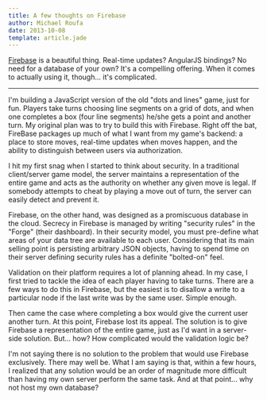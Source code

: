 ```yaml
---
title: A few thoughts on Firebase
author: Michael Roufa
date: 2013-10-08
template: article.jade
---
```


[Firebase](http://www.firebase.com) is a beautiful thing. Real-time updates? AngularJS bindings? No need for a database of your own? It's a compelling offering. When it comes to actually using it, though... it's complicated.

---

I'm building a JavaScript version of the old "dots and lines" game, just for fun. Players take turns choosing line segments on a grid of dots, and when one completes a box (four line segments) he/she gets a point and another turn. My original plan was to try to build this with Firebase. Right off the bat, FireBase packages up much of what I want from my game's backend: a place to store moves, real-time updates when moves happen, and the ability to distinguish between users via authorization.

I hit my first snag when I started to think about security. In a traditional client/server game model, the server maintains a representation of the entire game and acts as the authority on whether any given move is legal. If somebody attempts to cheat by playing a move out of turn, the server can easily detect and prevent it.

Firebase, on the other hand, was designed as a promiscuous database in the cloud. Secrecy in Firebase is managed by writing "security rules" in the "Forge" (their dashboard). In their security model, you must pre-define what areas of your data tree are available to each user. Considering that its main selling point is persisting arbitrary JSON objects, having to spend time on their server defining security rules has a definite "bolted-on" feel.

Validation on their platform requires a lot of planning ahead. In my case, I first tried to tackle the idea of each player having to take turns. There are a few ways to do this in Firebase, but the easiest is to disallow a write to a particular node if the last write was by the same user. Simple enough.

Then came the case where completing a box would give the current user another turn. At this point, Firebase lost its appeal. The solution is to give Firebase a representation of the entire game, just as I'd want in a server-side solution. But... how? How complicated would the validation logic be? 

I'm not saying there is no solution to the problem that would use Firebase exclusively. There may well be. What I am saying is that, within a few hours, I realized that any solution would be an order of magnitude more difficult than having my own server perform the same task. And at that point... why not host my own database?